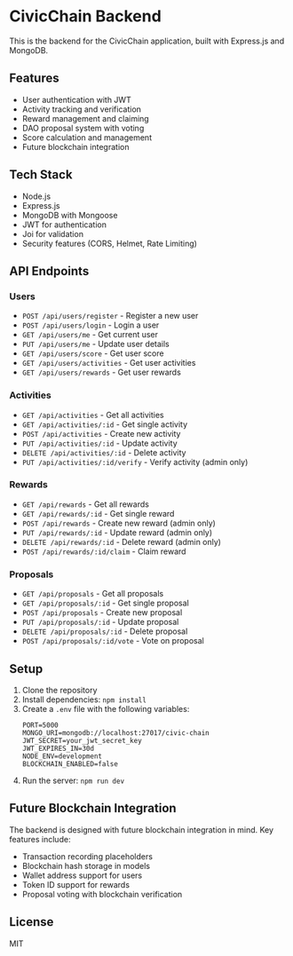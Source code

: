 # CivicChain Backend

This is the backend for the CivicChain application, built with Express.js and MongoDB.

## Features

- User authentication with JWT
- Activity tracking and verification
- Reward management and claiming
- DAO proposal system with voting
- Score calculation and management
- Future blockchain integration

## Tech Stack

- Node.js
- Express.js
- MongoDB with Mongoose
- JWT for authentication
- Joi for validation
- Security features (CORS, Helmet, Rate Limiting)

## API Endpoints

### Users
- `POST /api/users/register` - Register a new user
- `POST /api/users/login` - Login a user
- `GET /api/users/me` - Get current user
- `PUT /api/users/me` - Update user details
- `GET /api/users/score` - Get user score
- `GET /api/users/activities` - Get user activities
- `GET /api/users/rewards` - Get user rewards

### Activities
- `GET /api/activities` - Get all activities
- `GET /api/activities/:id` - Get single activity
- `POST /api/activities` - Create new activity
- `PUT /api/activities/:id` - Update activity
- `DELETE /api/activities/:id` - Delete activity
- `PUT /api/activities/:id/verify` - Verify activity (admin only)

### Rewards
- `GET /api/rewards` - Get all rewards
- `GET /api/rewards/:id` - Get single reward
- `POST /api/rewards` - Create new reward (admin only)
- `PUT /api/rewards/:id` - Update reward (admin only)
- `DELETE /api/rewards/:id` - Delete reward (admin only)
- `POST /api/rewards/:id/claim` - Claim reward

### Proposals
- `GET /api/proposals` - Get all proposals
- `GET /api/proposals/:id` - Get single proposal
- `POST /api/proposals` - Create new proposal
- `PUT /api/proposals/:id` - Update proposal
- `DELETE /api/proposals/:id` - Delete proposal
- `POST /api/proposals/:id/vote` - Vote on proposal

## Setup

1. Clone the repository
2. Install dependencies: `npm install`
3. Create a `.env` file with the following variables:
   ```
   PORT=5000
   MONGO_URI=mongodb://localhost:27017/civic-chain
   JWT_SECRET=your_jwt_secret_key
   JWT_EXPIRES_IN=30d
   NODE_ENV=development
   BLOCKCHAIN_ENABLED=false
   ```
4. Run the server: `npm run dev`

## Future Blockchain Integration

The backend is designed with future blockchain integration in mind. Key features include:

- Transaction recording placeholders
- Blockchain hash storage in models
- Wallet address support for users
- Token ID support for rewards
- Proposal voting with blockchain verification

## License

MIT 